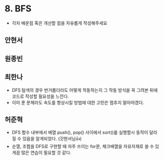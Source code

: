# 8. BFS

- 각자 배운점 혹은 개선할 점을 자유롭게 작성해주세요


## 안현서

## 원종빈

## 최한나
- DFS 탐색의 경우 번거롭더라도 어떻게 작동하는지 그 작동 방식을 꼭 그려본 뒤에 코드로 작성할 필요성을 느낀다.
- 이미 푼 문제라도 속도를 향상시킬 방법에 대한 고민은 멈추지 말아야겠다.

## 허준혁
- DFS 함수 내부에서 배열 push(), pop() 사이에서 sort()를 실행할시 동작이 달라질 수 있음을 알게되었다. (갓현서님👍)
- 순열, 조합을 DFS로 구현할 때 자주 쓰이는 for문, 체크배열을 자유자재로 쓸 수 있게끔 많은 연습이 필요할 것 같다.
